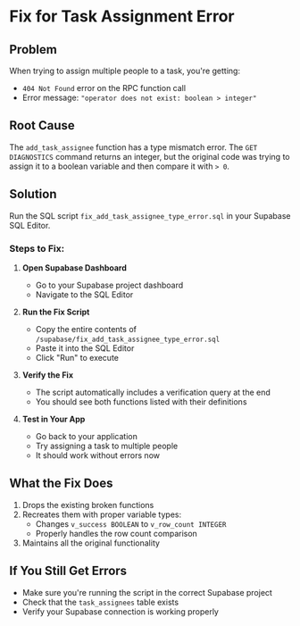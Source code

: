 # Fix for Task Assignment Error

## Problem
When trying to assign multiple people to a task, you're getting:
- `404 Not Found` error on the RPC function call
- Error message: `"operator does not exist: boolean > integer"`

## Root Cause
The `add_task_assignee` function has a type mismatch error. The `GET DIAGNOSTICS` command returns an integer, but the original code was trying to assign it to a boolean variable and then compare it with `> 0`.

## Solution
Run the SQL script `fix_add_task_assignee_type_error.sql` in your Supabase SQL Editor.

### Steps to Fix:

1. **Open Supabase Dashboard**
   - Go to your Supabase project dashboard
   - Navigate to the SQL Editor

2. **Run the Fix Script**
   - Copy the entire contents of `/supabase/fix_add_task_assignee_type_error.sql`
   - Paste it into the SQL Editor
   - Click "Run" to execute

3. **Verify the Fix**
   - The script automatically includes a verification query at the end
   - You should see both functions listed with their definitions

4. **Test in Your App**
   - Go back to your application
   - Try assigning a task to multiple people
   - It should work without errors now

## What the Fix Does
1. Drops the existing broken functions
2. Recreates them with proper variable types:
   - Changes `v_success BOOLEAN` to `v_row_count INTEGER`
   - Properly handles the row count comparison
3. Maintains all the original functionality

## If You Still Get Errors
- Make sure you're running the script in the correct Supabase project
- Check that the `task_assignees` table exists
- Verify your Supabase connection is working properly